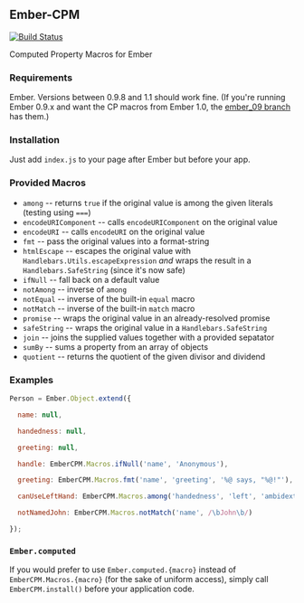 ## Ember-CPM

[![Build Status](https://travis-ci.org/jamesarosen/ember-cpm.png)](http://travis-ci.org/jamesarosen/ember-cpm)

Computed Property Macros for Ember

### Requirements

Ember. Versions between 0.9.8 and 1.1 should work fine.
(If you're running Ember 0.9.x and want the CP macros from Ember 1.0, the
[ember_09 branch](https://github.com/jamesarosen/ember-cpm/tree/ember_09)
has them.)

### Installation

Just add `index.js` to your page after Ember but before your app.

### Provided Macros

 * `among` -- returns `true` if the original value is among the given literals
   (testing using `===`)
 * `encodeURIComponent` -- calls `encodeURIComponent` on the original value
 * `encodeURI` -- calls `encodeURI` on the original value
 * `fmt` -- pass the original values into a format-string
 * `htmlEscape` -- escapes the original value with
   `Handlebars.Utils.escapeExpression` *and* wraps the result in a
   `Handlebars.SafeString` (since it's now safe)
 * `ifNull` -- fall back on a default value
 * `notAmong` -- inverse of `among`
 * `notEqual` -- inverse of the built-in `equal` macro
 * `notMatch` -- inverse of the built-in `match` macro
 * `promise` -- wraps the original value in an already-resolved promise
 * `safeString` -- wraps the original value in a `Handlebars.SafeString`
 * `join` -- joins the supplied values together with a provided sepatator
 * `sumBy` -- sums a property from an array of objects
 * `quotient` -- returns the quotient of the given divisor and dividend

### Examples

```javascript
Person = Ember.Object.extend({

  name: null,

  handedness: null,

  greeting: null,

  handle: EmberCPM.Macros.ifNull('name', 'Anonymous'),

  greeting: EmberCPM.Macros.fmt('name', 'greeting', '%@ says, "%@!"'),

  canUseLeftHand: EmberCPM.Macros.among('handedness', 'left', 'ambidextrous'),

  notNamedJohn: EmberCPM.Macros.notMatch('name', /\bJohn\b/)

});
```
### `Ember.computed`

If you would prefer to use `Ember.computed.{macro}` instead of
`EmberCPM.Macros.{macro}` (for the sake of uniform access), simply call
`EmberCPM.install()` before your application code.
